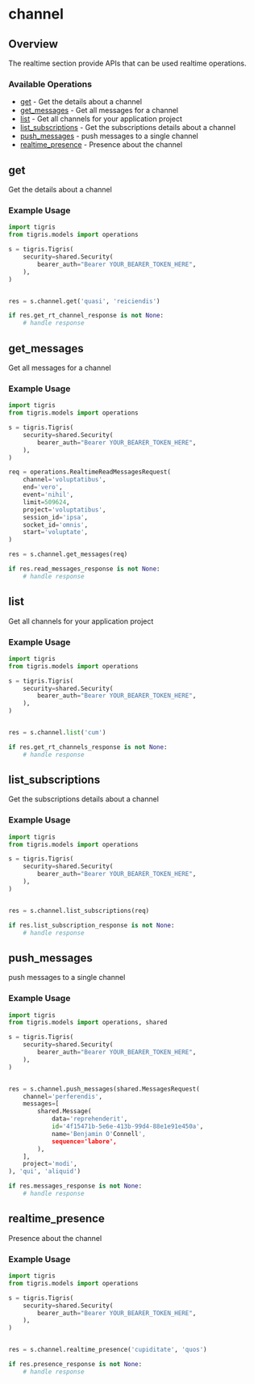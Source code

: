 # channel

## Overview

The realtime section provide APIs that can be used realtime operations.

### Available Operations

* [get](#get) - Get the details about a channel
* [get_messages](#get_messages) - Get all messages for a channel
* [list](#list) - Get all channels for your application project
* [list_subscriptions](#list_subscriptions) - Get the subscriptions details about a channel
* [push_messages](#push_messages) - push messages to a single channel
* [realtime_presence](#realtime_presence) - Presence about the channel

## get

Get the details about a channel

### Example Usage

```python
import tigris
from tigris.models import operations

s = tigris.Tigris(
    security=shared.Security(
        bearer_auth="Bearer YOUR_BEARER_TOKEN_HERE",
    ),
)


res = s.channel.get('quasi', 'reiciendis')

if res.get_rt_channel_response is not None:
    # handle response
```

## get_messages

Get all messages for a channel

### Example Usage

```python
import tigris
from tigris.models import operations

s = tigris.Tigris(
    security=shared.Security(
        bearer_auth="Bearer YOUR_BEARER_TOKEN_HERE",
    ),
)

req = operations.RealtimeReadMessagesRequest(
    channel='voluptatibus',
    end='vero',
    event='nihil',
    limit=509624,
    project='voluptatibus',
    session_id='ipsa',
    socket_id='omnis',
    start='voluptate',
)

res = s.channel.get_messages(req)

if res.read_messages_response is not None:
    # handle response
```

## list

Get all channels for your application project

### Example Usage

```python
import tigris
from tigris.models import operations

s = tigris.Tigris(
    security=shared.Security(
        bearer_auth="Bearer YOUR_BEARER_TOKEN_HERE",
    ),
)


res = s.channel.list('cum')

if res.get_rt_channels_response is not None:
    # handle response
```

## list_subscriptions

Get the subscriptions details about a channel

### Example Usage

```python
import tigris
from tigris.models import operations

s = tigris.Tigris(
    security=shared.Security(
        bearer_auth="Bearer YOUR_BEARER_TOKEN_HERE",
    ),
)


res = s.channel.list_subscriptions(req)

if res.list_subscription_response is not None:
    # handle response
```

## push_messages

push messages to a single channel

### Example Usage

```python
import tigris
from tigris.models import operations, shared

s = tigris.Tigris(
    security=shared.Security(
        bearer_auth="Bearer YOUR_BEARER_TOKEN_HERE",
    ),
)


res = s.channel.push_messages(shared.MessagesRequest(
    channel='perferendis',
    messages=[
        shared.Message(
            data='reprehenderit',
            id='4f15471b-5e6e-413b-99d4-88e1e91e450a',
            name='Benjamin O'Connell',
            sequence='labore',
        ),
    ],
    project='modi',
), 'qui', 'aliquid')

if res.messages_response is not None:
    # handle response
```

## realtime_presence

Presence about the channel

### Example Usage

```python
import tigris
from tigris.models import operations

s = tigris.Tigris(
    security=shared.Security(
        bearer_auth="Bearer YOUR_BEARER_TOKEN_HERE",
    ),
)


res = s.channel.realtime_presence('cupiditate', 'quos')

if res.presence_response is not None:
    # handle response
```
